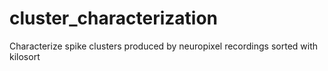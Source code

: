 # cluster_characterization
Characterize spike clusters produced by neuropixel recordings sorted with kilosort
